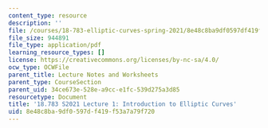 ```yaml
---
content_type: resource
description: ''
file: /courses/18-783-elliptic-curves-spring-2021/8e48c8ba9df0597df419f53a7a79f720_MIT18_783S21_Slides1.pdf
file_size: 944891
file_type: application/pdf
learning_resource_types: []
license: https://creativecommons.org/licenses/by-nc-sa/4.0/
ocw_type: OCWFile
parent_title: Lecture Notes and Worksheets
parent_type: CourseSection
parent_uid: 34ce673e-528e-a9cc-e1fc-539d275a3d85
resourcetype: Document
title: '18.783 S2021 Lecture 1: Introduction to Elliptic Curves'
uid: 8e48c8ba-9df0-597d-f419-f53a7a79f720
---
```

